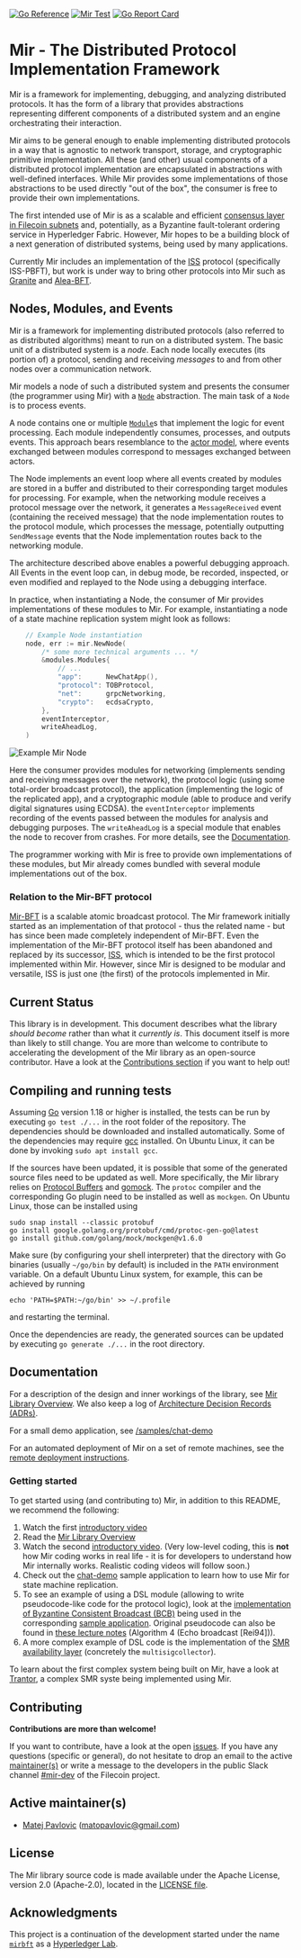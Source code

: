 [![Go Reference](https://pkg.go.dev/badge/github.com/filecoin-project/mir.svg)](https://pkg.go.dev/github.com/filecoin-project/mir)
[![Mir Test](https://github.com/filecoin-project/mir/actions/workflows/test.yml/badge.svg)](https://github.com/filecoin-project/mir/actions/workflows/test.yml)
[![Go Report Card](https://goreportcard.com/badge/github.com/filecoin-project/mir)](https://goreportcard.com/report/github.com/filecoin-project/mir)

# Mir - The Distributed Protocol Implementation Framework

Mir is a framework for implementing, debugging, and analyzing distributed protocols.
It has the form of a library that provides abstractions representing different components of a distributed system
and an engine orchestrating their interaction.

Mir aims to be general enough to enable implementing distributed protocols in a way that is agnostic to
network transport, storage, and cryptographic primitive implementation.
All these (and other) usual components of a distributed protocol implementation
are encapsulated in abstractions with well-defined interfaces.
While Mir provides some implementations of those abstractions to be used directly "out of the box",
the consumer is free to provide their own implementations.

The first intended use of Mir is as a scalable and efficient
[consensus layer in Filecoin subnets](https://github.com/protocol/ConsensusLab/issues/9)
and, potentially, as a Byzantine fault-tolerant ordering service in Hyperledger Fabric.
However, Mir hopes to be a building block of a next generation of distributed systems, being used by many applications.

Currently Mir includes an implementation of the [ISS](/pkg/iss) protocol (specifically ISS-PBFT), but work is under way to bring other protocols into Mir such as [Granite](https://github.com/filecoin-project/mir/pull/515) and [Alea-BFT](https://github.com/abread/mir/tree/alea/pkg/alea).

## Nodes, Modules, and Events

Mir is a framework for implementing distributed protocols (also referred to as distributed algorithms)
meant to run on a distributed system.
The basic unit of a distributed system is a *node*.
Each node locally executes (its portion of) a protocol,
sending and receiving *messages* to and from other nodes over a communication network.

Mir models a node of such a distributed system and presents the consumer (the programmer using Mir)
with a [`Node`](/node.go) abstraction.
The main task of a `Node` is to process events.

A node contains one or multiple [`Module`](/pkg/modules/modules.go)s that implement the logic for event processing.
Each module independently consumes, processes, and outputs events.
This approach bears resemblance to the [actor model](https://en.wikipedia.org/wiki/Actor_model),
where events exchanged between modules correspond to messages exchanged between actors.

The Node implements an event loop where all events created by modules are stored in a buffer and
distributed to their corresponding target modules for processing.
For example, when the networking module receives a protocol message over the network,
it generates a `MessageReceived` event (containing the received message)
that the node implementation routes to the protocol module, which processes the message,
potentially outputting `SendMessage` events that the Node implementation routes back to the networking module.

The architecture described above enables a powerful debugging approach.
All Events in the event loop can, in debug mode, be recorded, inspected, or even modified and replayed to the Node
using a debugging interface.

In practice, when instantiating a Node, the consumer of Mir provides implementations of these modules to Mir.
For example, instantiating a node of a state machine replication system might look as follows:

```go
    // Example Node instantiation
    node, err := mir.NewNode(
		/* some more technical arguments ... */
		&modules.Modules{
			// ... 
			"app":      NewChatApp(),
			"protocol": TOBProtocol,
			"net":      grpcNetworking,
			"crypto":   ecdsaCrypto,
		},
		eventInterceptor,
		writeAheadLog,
	)
```

![Example Mir Node](/docs/images/high-level-architecture.png)

Here the consumer provides modules for networking
(implements sending and receiving messages over the network),
the protocol logic (using some total-order broadcast protocol),
the application (implementing the logic of the replicated app),
and a cryptographic module (able to produce and verify digital signatures using ECDSA).
the `eventInterceptor` implements recording of the events passed between the modules
for analysis and debugging purposes.
The `writeAheadLog` is a special module that enables the node to recover from crashes.
For more details, see the [Documentation](/docs).

The programmer working with Mir is free to provide own implementations of these modules,
but Mir already comes bundled with several module implementations out of the box.

### Relation to the Mir-BFT protocol

[Mir-BFT](https://arxiv.org/abs/1906.05552) is a scalable atomic broadcast protocol.
The Mir framework initially started as an implementation of that protocol - thus the related name -
but has since been made completely independent of Mir-BFT.
Even the implementation of the Mir-BFT protocol itself has been abandoned and replaced by its successor,
[ISS](/pkg/iss), which is intended to be the first protocol implemented within Mir.
However, since Mir is designed to be modular and versatile,
ISS is just one (the first) of the protocols implemented in Mir.

## Current Status

This library is in development.
This document describes what the library *should become* rather than what it *currently is*.
This document itself is more than likely to still change.
You are more than welcome to contribute to accelerating the development of the Mir library
as an open-source contributor.
Have a look at the [Contributions section](#contributing) if you want to help out!

## Compiling and running tests

Assuming [Go](https://go.dev/) version 1.18 or higher is installed, the tests can be run by executing `go test ./...` in the root folder of the repository.
The dependencies should be downloaded and installed automatically. Some of the dependencies may require [gcc](https://gcc.gnu.org/) installed.
On Ubuntu Linux, it can be done by invoking `sudo apt install gcc`.

If the sources have been updated, it is possible that some of the generated source files need to be updated as well.
More specifically, the Mir library relies on [Protocol Buffers](https://developers.google.com/protocol-buffers) and [gomock](https://github.com/golang/mock).
The `protoc` compiler and the corresponding Go plugin need to be installed as well as `mockgen`.
On Ubuntu Linux, those can be installed using

```shell
sudo snap install --classic protobuf
go install google.golang.org/protobuf/cmd/protoc-gen-go@latest
go install github.com/golang/mock/mockgen@v1.6.0
```
Make sure (by configuring your shell interpreter) that the directory with Go binaries (usually `~/go/bin` by default) is included in the `PATH` environment variable.
On a default Ubuntu Linux system, for example, this can be achieved by running
```shell
echo 'PATH=$PATH:~/go/bin' >> ~/.profile
```
and restarting the terminal.

Once the dependencies are ready, the generated sources can be updated by executing `go generate ./...` in the root directory.

## Documentation

For a description of the design and inner workings of the library, see [Mir Library Overview](/docs).
We also keep a log of [Architecture Decision Records (ADRs)](/docs/architecture-decision-records).

For a small demo application, see [/samples/chat-demo](/samples/chat-demo)

For an automated deployment of Mir on a set of remote machines, see the [remote deployment instructions](/deployment).

### Getting started

To get started using (and contributing to) Mir, in addition to this README, we recommend the following:
1. Watch the first [introductory video](https://www.youtube.com/watch?v=UZKpqrJtMxc)
2. Read the [Mir Library Overview](/docs)
3. Watch the second [introductory video](https://www.youtube.com/watch?v=Vmt3ZeKIJIM). (Very low-level coding, this is **not** how Mir coding works in real life - it is for developers to understand how Mir internally works. Realistic coding videos will follow soon.)
4. Check out the [chat-demo](/samples/chat-demo) sample application to learn how to use Mir for state machine replication.
5. To see an example of using a DSL module (allowing to write pseudocode-like code for the protocol logic),
   look at the [implementation of Byzantine Consistent Broadcast (BCB)](/pkg/bcb)
   being used in the corresponding [sample application](/samples/bcb-demo).
   Original pseudocode can also be found in
   [these lecture notes](https://dcl.epfl.ch/site/_media/education/sdc_byzconsensus.pdf)
   (Algorithm 4 (Echo broadcast [Rei94])).
6. A more complex example of DSL code is the implementation of the [SMR availability layer](/pkg/availability)
   (concretely the `multisigcollector`).

To learn about the first complex system being built on Mir,
have a look at [Trantor](https://hackmd.io/P59lk4hnSBKN5ki5OblSFg?view), a complex SMR syste being implemented using Mir.

## Contributing

**Contributions are more than welcome!**

If you want to contribute, have a look at the open [issues](https://github.com/filecoin-project/mir/issues).
If you have any questions (specific or general),
do not hesitate to drop an email to the active [maintainer(s)](/MAINTAINERS.md)
or write a message to the developers in the
public Slack channel [#mir-dev](https://filecoinproject.slack.com/archives/C03C77HN3AS) of the Filecoin project.

## Active maintainer(s)

- [Matej Pavlovic](https://github.com/matejpavlovic) (matopavlovic@gmail.com)

## License

The Mir library source code is made available under the Apache License, version 2.0 (Apache-2.0), located in the
[LICENSE file](LICENSE).

## Acknowledgments

This project is a continuation of the development started under the name
[`mirbft`](https://github.com/hyperledger-labs/mirbft)
as a [Hyperledger Lab](https://labs.hyperledger.org/labs/mir-bft.html).
